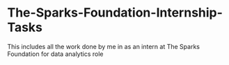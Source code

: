 # The-Sparks-Foundation-Internship-Tasks
This includes all the work done by me in as an intern at The Sparks Foundation for data analytics role 
